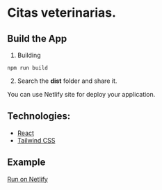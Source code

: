 # Citas veterinarias.

## Build the App
1. Building
```
npm run build
```

2. Search the **dist** folder and share it.

You can use Netlify site for deploy your application.


## Technologies:
- [React](https://es.reactjs.org/)
- [Tailwind CSS](https://tailwindcss.com/)

## Example
[Run on Netlify](https://superb-macaron-a95ed1.netlify.app/)

